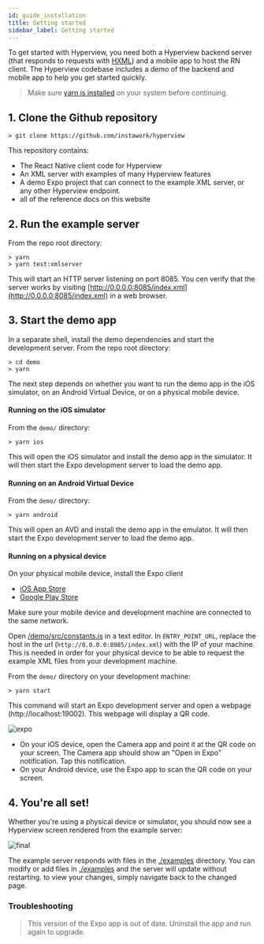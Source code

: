 ```yaml
---
id: guide_installation
title: Getting started
sidebar_label: Getting started
---
```


To get started with Hyperview, you need both a Hyperview backend server (that responds to requests with [HXML](/docs/guide_installation)) and a mobile app to host the RN client. The Hyperview codebase includes a demo of the backend and mobile app to help you get started quickly.

> Make sure [yarn is installed](https://yarnpkg.com/lang/en/docs/install) on your system before continuing.

## 1. Clone the Github repository

```
> git clone https://github.com/instawork/hyperview
```

This repository contains:

- The React Native client code for Hyperview
- An XML server with examples of many Hyperview features
- A demo Expo project that can connect to the example XML server, or any other Hyperview endpoint.
- all of the reference docs on this website

## 2. Run the example server

From the repo root directory:

```
> yarn
> yarn test:xmlserver
```

This will start an HTTP server listening on port 8085. You cen verify that the server works by visiting [http://0.0.0.0:8085/index.xml](http://0.0.0.0:8085/index.xml) in a web browser.

## 3. Start the demo app

In a separate shell, install the demo dependencies and start the development server. From the repo root directory:

```
> cd demo
> yarn
```

The next step depends on whether you want to run the demo app in the iOS simulator, on an Android Virtual Device, or on a physical mobile device.

#### Running on the iOS simulator

From the `demo/` directory:

```
> yarn ios
```

This will open the iOS simulator and install the demo app in the simulator. It will then start the Expo development server to load the demo app.

#### Running on an Android Virtual Device

From the `demo/` directory:

```
> yarn android
```

This will open an AVD and install the demo app in the emulator. It will then start the Expo development server to load the demo app.

#### Running on a physical device

On your physical mobile device, install the Expo client

- [iOS App Store](https://itunes.apple.com/us/app/expo-client/id982107779?mt=8)
- [Google Play Store](https://play.google.com/store/apps/details?id=host.exp.exponent)

Make sure your mobile device and development machine are connected to the same network.

Open [/demo/src/constants.js](/demo/src/constants.js) in a text editor. In `ENTRY_POINT_URL`, replace the host in the url (`http://0.0.0.0:8085/index.xml`) with the IP of your machine. This is needed in order for your physical device to be able to request the example XML files from your development machine.

From the `demo/` directory on your development machine:

```
> yarn start
```

This command will start an Expo development server and open a webpage (http://localhost:19002). This webpage will display a QR code.

![expo](/img/guide_installation1.png)

- On your iOS device, open the Camera app and point it at the QR code on your screen. The Camera app should show an "Open in Expo" notification. Tap this notification.
- On your Android device, use the Expo app to scan the QR code on your screen.

## 4. You're all set!

Whether you're using a physical device or simulator, you should now see a Hyperview screen rendered from the example server:

![final](/img/guide_installation2.gif)

The example server responds with files in the [./examples](/examples) directory. You can modify or add files in [./examples](/examples) and the server will update without restarting. to view your changes, simply navigate back to the changed page.

### Troubleshooting

> This version of the Expo app is out of date. Uninstall the app and run again to upgrade.
